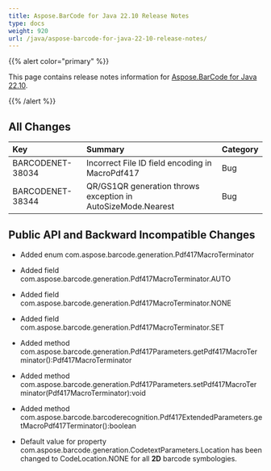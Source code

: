 ```yaml
---
title: Aspose.BarCode for Java 22.10 Release Notes
type: docs
weight: 920
url: /java/aspose-barcode-for-java-22-10-release-notes/
---
```


{{% alert color="primary" %}}

This page contains release notes information for [Aspose.BarCode for Java 22.10](https://downloads.aspose.com/barcode/java/new-releases/aspose.barcode-for-java-22.10/).

{{% /alert %}}
## **All Changes**

|**Key**|**Summary**|**Category**|
| :- | :- | :- |
|BARCODENET-38034|Incorrect File ID field encoding in MacroPdf417|Bug|
|BARCODENET-38344|QR/GS1QR generation throws exception in AutoSizeMode.Nearest|Bug|

## **Public API and Backward Incompatible Changes**

- Added enum com.aspose.barcode.generation.Pdf417MacroTerminator
- Added field com.aspose.barcode.generation.Pdf417MacroTerminator.AUTO
- Added field com.aspose.barcode.generation.Pdf417MacroTerminator.NONE
- Added field com.aspose.barcode.generation.Pdf417MacroTerminator.SET
- Added method com.aspose.barcode.generation.Pdf417Parameters.getPdf417MacroTerminator():Pdf417MacroTerminator
- Added method com.aspose.barcode.generation.Pdf417Parameters.setPdf417MacroTerminator(Pdf417MacroTerminator):void
- Added method com.aspose.barcode.barcoderecognition.Pdf417ExtendedParameters.getMacroPdf417Terminator():boolean

- Default value for property com.aspose.barcode.generation.CodetextParameters.Location has been changed to CodeLocation.NONE for all **2D** barcode symbologies.
